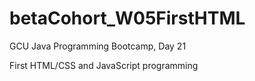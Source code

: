 # betaCohort_W05FirstHTML
GCU Java Programming Bootcamp, Day 21

First HTML/CSS and JavaScript programming
